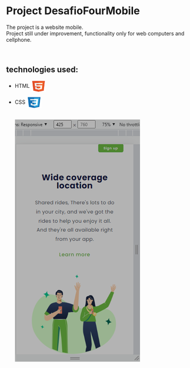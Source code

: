<h1>Project DesafioFourMobile</h1>
  <p>The project is a website mobile.<br>
Project still under improvement, functionality only for web computers and cellphone.</p>
<br>
<h2>technologies used:</h2>
<ul>
  <li><p>HTML  <img align="center" alt="image-HTML" height="30" width="40" src="https://raw.githubusercontent.com/devicons/devicon/master/icons/html5/html5-original.svg">
 </p></li>
  <li><p>CSS  <img align="center" alt="image-CSS" height="30" width="40" src="https://raw.githubusercontent.com/devicons/devicon/master/icons/css3/css3-original.svg"></p></li>
  <br>
<img src="https://github.com/RuanCristoffer/CSS/blob/master/projectFourMobile/img/image%20website%20mobile.png" alt="image-website-mobile">

